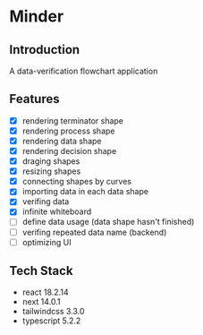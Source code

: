 # Minder

## Introduction
A data-verification flowchart application

## Features
- [x] rendering terminator shape 
- [x] rendering process shape 
- [x] rendering data shape
- [x] rendering decision shape
- [x] draging shapes
- [x] resizing shapes
- [x] connecting shapes by curves
- [x] importing data in each data shape
- [x] verifing data
- [x] infinite whiteboard
- [ ] define data usage (data shape hasn't finished)
- [ ] verifing repeated data name (backend)
- [ ] optimizing UI

## Tech Stack
- react 18.2.14
- next 14.0.1
- tailwindcss 3.3.0
- typescript 5.2.2
